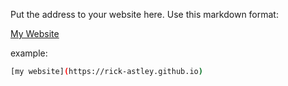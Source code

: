 Put the address to your website here. Use this markdown format:


[My Website](https://masroorposh10.github.io/)


example:
```bash
[my website](https://rick-astley.github.io)
```